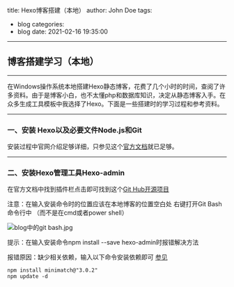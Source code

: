 title: Hexo博客搭建（本地）
author: John Doe
tags:
  - blog
categories:
  - blog
date: 2021-02-16 19:35:00
---
## 博客搭建学习（本地）

---

在Windows操作系统本地搭建Hexo静态博客，花费了几个小时的时间，查阅了许多资料。由于是博客小白，也不太懂php和数据库知识，决定从静态博客入手。在众多生成工具模板中我选择了Hexo。下面是一些搭建时的学习过程和参考资料。

---

### 一、安装 Hexo以及必要文件Node.js和Git

安装过程中官网介绍足够详细，只参见这个[官方文档]( https://hexo.io/zh-cn/docs/ )就已足够。

---

### 二、安装Hexo管理工具Hexo-admin

在官方文档中找到插件栏点击即可找到这个[Git Hub开源项目](https://github.com/jaredly/hexo-admin)

注意：在输入安装命令时的位置应该在本地博客的位置空白处 右键打开Git Bash命令行中 （而不是在cmd或者power shell）

![blog中的git bash.jpg](https://i.loli.net/2021/02/16/FGPn1uI7LwAiEm8.jpg)

提示：在输入安装命令npm install --save hexo-admin时报错解决方法

报错原因：缺少相关依赖，输入以下命令安装依赖即可 [参见](https://albenw.github.io/posts/4ffa5bc6/)

```
npm install minimatch@"3.0.2"  
npm update -d
```



